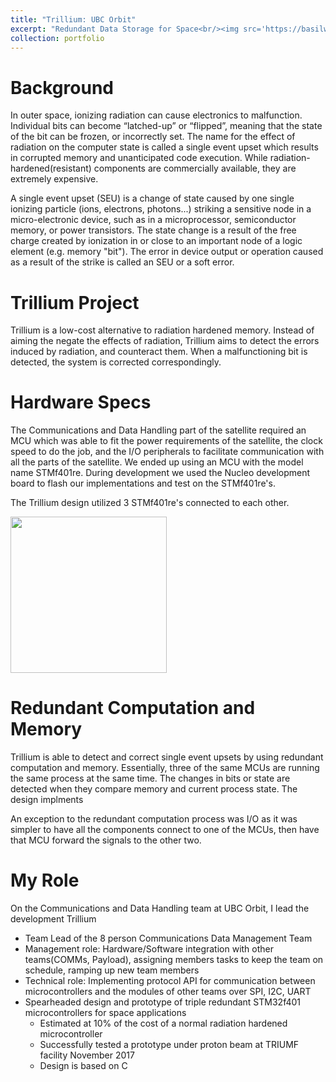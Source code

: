 ```yaml
---
title: "Trillium: UBC Orbit"
excerpt: "Redundant Data Storage for Space<br/><img src='https://basilwong.github.io/files/logos/ubc-orbit.png' width='200'>"
collection: portfolio
---
```


# Background

In outer space, ionizing radiation can cause electronics to malfunction. Individual bits can become “latched-up” or “flipped”, meaning that the state of the bit can be frozen, or incorrectly set. The name for the effect of radiation on the computer state is called a single event upset which results in corrupted memory and unanticipated code execution. While radiation-hardened(resistant) components are commercially available, they are extremely expensive.

A single event upset (SEU) is a change of state caused by one single ionizing particle (ions, electrons, photons...) striking a sensitive node in a micro-electronic device, such as in a microprocessor, semiconductor memory, or power transistors. The state change is a result of the free charge created by ionization in or close to an important node of a logic element (e.g. memory "bit"). The error in device output or operation caused as a result of the strike is called an SEU or a soft error.

# Trillium Project

Trillium is a low-cost alternative to radiation hardened memory. Instead of aiming the negate the effects of radiation, Trillium aims to detect the errors induced by radiation, and counteract them. When a malfunctioning bit is detected, the system is corrected correspondingly.

# Hardware Specs

The Communications and Data Handling part of the satellite required an MCU which was able to fit the power requirements of the satellite, the clock speed to do the job, and the I/O peripherals to facilitate communication with all the parts of the satellite. We ended up using an MCU with the model name STMf401re. During development we used the Nucleo development board to flash our implementations and test on the STMf401re's.

The Trillium design utilized 3 STMf401re's connected to each other.

<img src="https://basilwong.github.io/files/small-steps/open.jpg" width='250'>

# Redundant Computation and Memory

Trillium is able to detect and correct single event upsets by using redundant computation and memory. Essentially, three of the same MCUs are running the same process at the same time. The changes in bits or state are detected when they compare memory and current process state. The design implments

An exception to the redundant computation process was I/O as it was simpler to have all the components connect to one of the MCUs, then have that MCU forward the signals to the other two.

# My Role

On the Communications and Data Handling team at UBC Orbit, I lead the development Trillium
  * Team Lead of the 8 person Communications Data Management Team
  * Management role: Hardware/Software integration with other teams(COMMs, Payload), assigning members tasks to keep the team on schedule, ramping up new team members
  * Technical role:  Implementing protocol API for communication between microcontrollers and the modules of other teams over SPI, I2C, UART
  * Spearheaded design and prototype of triple redundant STM32f401 microcontrollers for space applications
    * Estimated at 10% of the cost of a normal radiation hardened microcontroller
	* Successfully tested a prototype under proton beam at TRIUMF facility November 2017
	* Design is based on C
